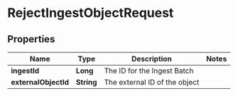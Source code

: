 

# RejectIngestObjectRequest


## Properties

Name | Type | Description | Notes
------------ | ------------- | ------------- | -------------
**ingestId** | **Long** | The ID for the Ingest Batch | 
**externalObjectId** | **String** | The external ID of the object | 



